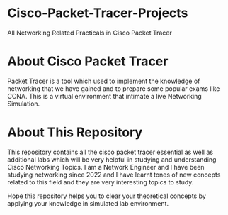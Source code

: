 # Cisco-Packet-Tracer-Projects
All Networking Related Practicals in Cisco Packet Tracer
# About Cisco Packet Tracer
Packet Tracer is a tool which used to implement the knowledge of networking that we have gained and to prepare some popular exams like CCNA. This is a virtual environment that intimate a live Networking Simulation.
# About This Repository
This repository contains all the cisco packet tracer essential as well as additional labs which will be very helpful in studying and understanding Cisco Networking Topics. I am a Network Engineer and I have been studying networking since 2022 and I have learnt tones of new concepts related to this field and they are very interesting topics to study.

Hope this repository helps you to clear your theoretical concepts by applying your knowledge in simulated lab environment.
